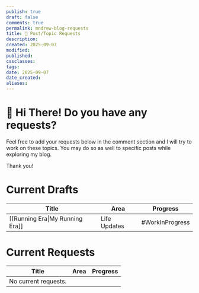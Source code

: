 ```yaml
---
publish: true
draft: false
comments: true
permalink: mndrew-blog-requests
title: 🙏 Post/Topic Requests
description:
created: 2025-09-07
modified:
published:
cssclasses:
tags:
date: 2025-09-07
date_created:
aliases:
---
```

# 👋 Hi There! Do you have any requests? 

Feel free to add your requests below in the comment section and I will try to work on these topics. You may do so as well to specific posts while exploring my blog. 

Thank you! 

# Current Drafts

| Title                           | Area         | Progress        |
| ------------------------------- | ------------ | --------------- |
| [[Running Era\|My Running Era]] | Life Updates | #WorkInProgress |

# Current Requests
| Title                | Area | Progress |
| -------------------- | ---- | -------- |
| No current requests. |      |          |


